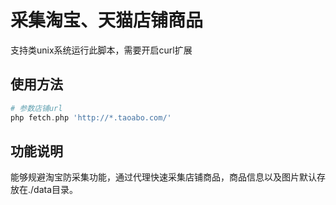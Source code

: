 采集淘宝、天猫店铺商品
==================
支持类unix系统运行此脚本，需要开启curl扩展

使用方法
-------------

```php
# 参数店铺url
php fetch.php 'http://*.taoabo.com/'
```

功能说明
-------------
能够规避淘宝防采集功能，通过代理快速采集店铺商品，商品信息以及图片默认存放在./data目录。